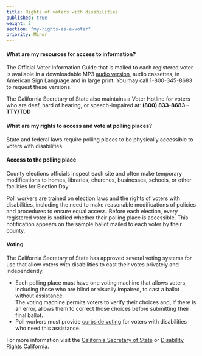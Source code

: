```yaml
---
title: Rights of voters with disabilities
published: true
weight: 2
section: "my-rights-as-a-voter"
priority: Minor
---
```




#### What are my resources for access to information?  
The Official Voter Information Guide that is mailed to each registered voter is available in a downloadable MP3 [audio version](http://www.sos.ca.gov/elections/voting-resources/voters-disabilities/), audio cassettes, in American Sign Language and in large print.  You may call 1-800-345-8683 to request these versions. 

The California Secretary of State also maintains a Voter Hotline for voters who are  deaf, hard of hearing, or speech-impaired at: **(800) 833-8683 – TTY/TDD**

#### What are my rights to access and vote at polling places?  
State and federal laws require polling places to be physically accessible to voters with disabilities.  

#### Access to the polling place  
County elections officials inspect each site and often make temporary modifications to homes, libraries, churches, businesses, schools, or other facilities for Election Day. 

Poll workers are trained on election laws and the rights of voters with disabilities, including the need to make reasonable modifications of policies and procedures to ensure equal access.
Before each election, every registered voter is notified whether their polling place is accessible. This notification appears  on the sample ballot mailed to each voter by their county.  

#### Voting  
The California Secretary of State has approved several voting systems for use that allow voters with disabilities to cast their votes privately and independently.
- Each polling place must have one voting machine that allows voters, including those who are blind or visually impaired, to cast a ballot without assistance.  
	The voting machine permits voters to verify their choices and, if there is an error, allows them to correct those choices before submitting their final ballot.
- Poll workers must provide [curbside voting](#item-polling-place-access-disabilities) for voters with disabilities who need this assistance.  

For more information visit the [California Secretary of State](http://www.sos.ca.gov/elections/voting-resources/voters-disabilities/) or [Disability Rights California](http://www.disabilityrightsca.org/pubs/PublicationsVoting.htm).
